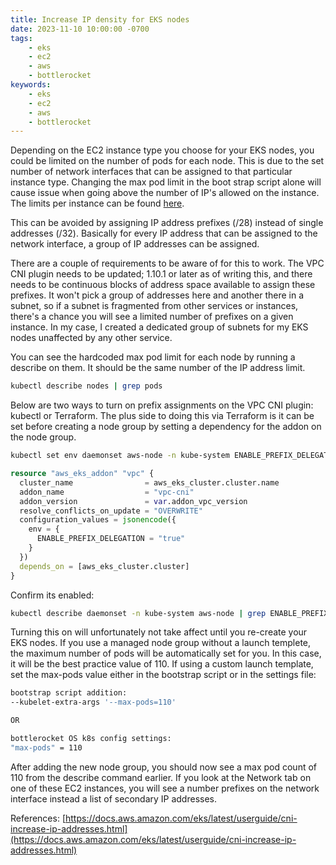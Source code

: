 ```yaml
---
title: Increase IP density for EKS nodes
date: 2023-11-10 10:00:00 -0700
tags:
    - eks
    - ec2
    - aws
    - bottlerocket
keywords:
    - eks
    - ec2
    - aws
    - bottlerocket
---
```


Depending on the EC2 instance type you choose for your EKS nodes, you could be limited on the number of pods for each node. This is due to the set number of network interfaces that can be assigned to that particular instance type. Changing the max pod limit in the boot strap script alone will cause issue when going above the number of IP's allowed on the instance. The limits per instance can be found [here](https://github.com/awslabs/amazon-eks-ami/blob/master/files/eni-max-pods.txt).

This can be avoided by assigning IP address prefixes (/28) instead of single addresses (/32). Basically for every IP address that can be assigned to the network interface, a group of IP addresses can be assigned.

There are a couple of requirements to be aware of for this to work. The VPC CNI plugin needs to be updated; 1.10.1 or later as of writing this, and there needs to be continuous blocks of address space available to assign these prefixes. It won't pick a group of addresses here and another there in a subnet, so if a subnet is fragmented from other services or instances, there's a chance you will see a limited number of prefixes on a given instance. In my case, I created a dedicated group of subnets for my EKS nodes unaffected by any other service.

You can see the hardcoded max pod limit for each node by running a describe on them. It should be the same number of the IP address limit.
```bash
kubectl describe nodes | grep pods
```

Below are two ways to turn on prefix assignments on the VPC CNI plugin: kubectl or Terraform. The plus side to doing this via Terraform is it can be set before creating a node group by setting a dependency for the addon on the node group.
```bash
kubectl set env daemonset aws-node -n kube-system ENABLE_PREFIX_DELEGATION=true
```
```terraform
resource "aws_eks_addon" "vpc" {
  cluster_name                = aws_eks_cluster.cluster.name
  addon_name                  = "vpc-cni"
  addon_version               = var.addon_vpc_version
  resolve_conflicts_on_update = "OVERWRITE"
  configuration_values = jsonencode({
    env = {
      ENABLE_PREFIX_DELEGATION = "true"
    }
  })
  depends_on = [aws_eks_cluster.cluster]
}
```

Confirm its enabled:
```bash
kubectl describe daemonset -n kube-system aws-node | grep ENABLE_PREFIX_DELEGATION
```

Turning this on will unfortunately not take affect until you re-create your EKS nodes. If you use a managed node group without a launch templete, the maximum number of pods will be automatically set for you. In this case, it will be the best practice value of 110. If using a custom launch template, set the max-pods value either in the bootstrap script or in the settings file:

```bash
bootstrap script addition:
--kubelet-extra-args '--max-pods=110'

OR

bottlerocket OS k8s config settings:
"max-pods" = 110
```

After adding the new node group, you should now see a max pod count of 110 from the describe command earlier. If you look at the Network tab on one of these EC2 instances, you will see a number prefixes on the network interface instead a list of secondary IP addresses.

References:
[https://docs.aws.amazon.com/eks/latest/userguide/cni-increase-ip-addresses.html](https://docs.aws.amazon.com/eks/latest/userguide/cni-increase-ip-addresses.html)
